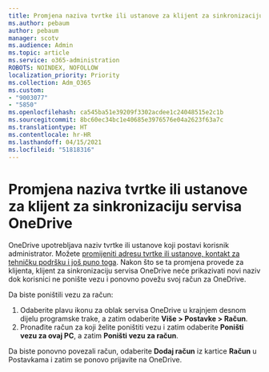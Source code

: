```yaml
---
title: Promjena naziva tvrtke ili ustanove za klijent za sinkronizaciju servisa OneDrive
ms.author: pebaum
author: pebaum
manager: scotv
ms.audience: Admin
ms.topic: article
ms.service: o365-administration
ROBOTS: NOINDEX, NOFOLLOW
localization_priority: Priority
ms.collection: Adm_O365
ms.custom:
- "9003077"
- "5850"
ms.openlocfilehash: ca545ba51e39209f3302acdee1c24048515e2c1b
ms.sourcegitcommit: 8bc60ec34bc1e40685e3976576e04a2623f63a7c
ms.translationtype: HT
ms.contentlocale: hr-HR
ms.lasthandoff: 04/15/2021
ms.locfileid: "51818316"
---
```

# <a name="change-the-organization-name-for-the-onedrive-sync-client"></a>Promjena naziva tvrtke ili ustanove za klijent za sinkronizaciju servisa OneDrive

OneDrive upotrebljava naziv tvrtke ili ustanove koji postavi korisnik administrator.  Možete [promijeniti adresu tvrtke ili ustanove, kontakt za tehničku podršku i još puno toga](https://docs.microsoft.com/microsoft-365/admin/manage/change-address-contact-and-more). Nakon što se ta promjena provede za klijenta, klijent za sinkronizaciju servisa OneDrive neće prikazivati novi naziv dok korisnici ne ponište vezu i ponovno povežu svoj račun za OneDrive.

Da biste poništili vezu za račun:

1. Odaberite plavu ikonu za oblak servisa OneDrive u krajnjem desnom dijelu programske trake, a zatim odaberite **Više > Postavke > Račun**.
2. Pronađite račun za koji želite poništiti vezu i zatim odaberite **Poništi vezu za ovaj PC**, a zatim **Poništi vezu za račun**.

Da biste ponovno povezali račun, odaberite **Dodaj račun** iz kartice **Račun** u Postavkama i zatim se ponovo prijavite na OneDrive.